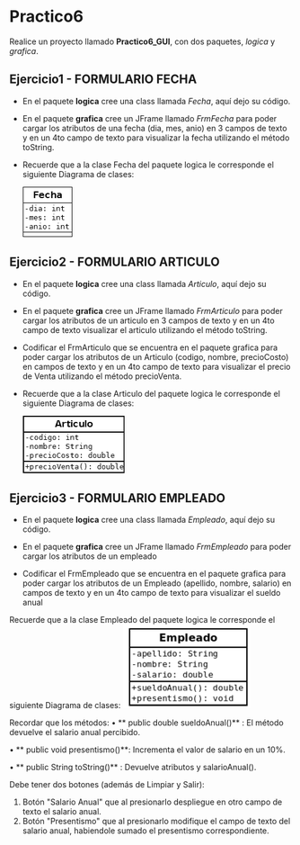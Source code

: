# Practico6

Realice un proyecto llamado **Practico6_GUI**, con dos paquetes, *logica* y *grafica*.

## Ejercicio1 - FORMULARIO FECHA

- En el paquete **logica** cree una class llamada *Fecha*, aquí dejo su código.

- En el paquete **grafica** cree un JFrame llamado *FrmFecha* para poder cargar los atributos de una fecha (dia, mes, anio) en 3 campos de texto y en un 4to campo de texto para visualizar la fecha utilizando el método toString.

- Recuerde que a la clase Fecha del paquete logica le corresponde el siguiente Diagrama de clases:

  ![Diagrama de la clase Fecha](./fecha.png) 

## Ejercicio2 - FORMULARIO ARTICULO

- En el paquete **logica** cree una class llamada *Articulo*, aquí dejo su código.

- En el paquete **grafica** cree un JFrame llamado *FrmArticulo* para poder cargar los atributos de un articulo en 3 campos de texto y en un 4to campo de texto visualizar el articulo utilizando el método toString.
  
- Codificar el FrmArticulo que se encuentra en el paquete grafica para poder cargar los atributos de un Articulo (codigo, nombre, precioCosto) en campos de texto y en un 4to campo de texto para visualizar el precio de Venta utilizando el método precioVenta.
 
- Recuerde que a la clase Articulo del paquete logica le corresponde el siguiente Diagrama de clases:

  ![Diagrama de la clase Articulo](./articulo.png) 

## Ejercicio3 - FORMULARIO EMPLEADO

- En el paquete **logica** cree una class llamada *Empleado*, aquí dejo su código.

- En el paquete **grafica** cree un JFrame llamado *FrmEmpleado* para poder cargar los atributos de un empleado
  
- Codificar el FrmEmpleado que se encuentra en el paquete grafica para poder cargar los atributos de un Empleado (apellido, nombre, salario) en campos de texto y en un 4to campo de texto para visualizar el sueldo anual
 
 Recuerde que a la clase Empleado del paquete logica le corresponde el siguiente Diagrama de clases:
 ![Diagrama de la clase Empleado](./empleado.png) 

Recordar que los métodos: 
• ** public double sueldoAnual()** : El método devuelve el salario anual percibido.

• ** public void presentismo()**: Incrementa el valor de salario en un 10%.

• ** public String toString()** : Devuelve atributos y salarioAnual().

Debe tener dos botones (además de Limpiar y Salir):
1) Botón "Salario Anual" que al presionarlo despliegue en otro campo de texto el salario anual. 
2) Botón "Presentismo" que al presionarlo modifique el campo de texto del salario anual, habiendole sumado el presentismo correspondiente.
